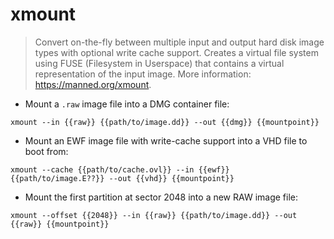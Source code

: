 # xmount

> Convert on-the-fly between multiple input and output hard disk image types with optional write cache support.
> Creates a virtual file system using FUSE (Filesystem in Userspace) that contains a virtual representation of the input image.
> More information: <https://manned.org/xmount>.

- Mount a `.raw` image file into a DMG container file:

`xmount --in {{raw}} {{path/to/image.dd}} --out {{dmg}} {{mountpoint}}`

- Mount an EWF image file with write-cache support into a VHD file to boot from:

`xmount --cache {{path/to/cache.ovl}} --in {{ewf}} {{path/to/image.E??}} --out {{vhd}} {{mountpoint}}`

- Mount the first partition at sector 2048 into a new RAW image file:

`xmount --offset {{2048}} --in {{raw}} {{path/to/image.dd}} --out {{raw}} {{mountpoint}}`
